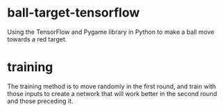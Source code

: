 # ball-target-tensorflow
Using the TensorFlow and Pygame library in Python to make a ball move towards a red target.

# training
The training method is to move randomly in the first round, and train with those inputs to create a network that will work better in the second round and those preceding it.

